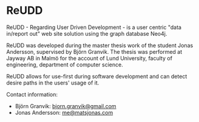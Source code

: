 ReUDD
=====

ReUDD - Regarding User Driven Development - 
is a user centric "data in/report out" web site solution
using the graph database Neo4j.

ReUDD was developed during the master thesis
work of the student Jonas Andersson, supervised by Björn Granvik.
The thesis was performed at Jayway AB in Malmö for the account of
Lund University, faculty of engineering, department of computer
science. 

ReUDD allows for use-first during software development and can
detect desire paths in the users' usage of it.


Contact information:
* Björn Granvik: bjorn.granvik@gmail.com 
* Jonas Andersson: me@matsjonas.com
